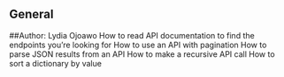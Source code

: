 ## General
##Author:  Lydia Ojoawo
How to read API documentation to find the endpoints you’re looking for
How to use an API with pagination
How to parse JSON results from an API
How to make a recursive API call
How to sort a dictionary by value
